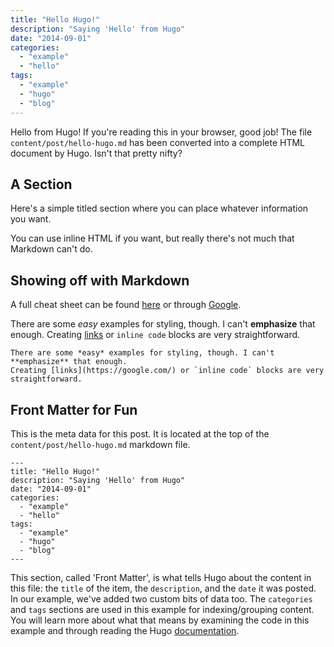 ```yaml
---
title: "Hello Hugo!"
description: "Saying 'Hello' from Hugo"
date: "2014-09-01"
categories:
  - "example"
  - "hello"
tags:
  - "example"
  - "hugo"
  - "blog"
---
```

Hello from Hugo! If you're reading this in your browser, good job! The file `content/post/hello-hugo.md` has been
converted into a complete HTML document by Hugo. Isn't that pretty nifty?

A Section
---------

Here's a simple titled section where you can place whatever information you want.

You can use inline HTML if you want, but really there's not much that Markdown can't do.

Showing off with Markdown
-------------------------

A full cheat sheet can be found [here](https://github.com/adam-p/markdown-here/wiki/Markdown-Cheatsheet)
or through [Google](https://google.com/).

There are some *easy* examples for styling, though. I can't **emphasize** that enough.
Creating [links](https://google.com/) or `inline code` blocks are very straightforward.

```
There are some *easy* examples for styling, though. I can't **emphasize** that enough.
Creating [links](https://google.com/) or `inline code` blocks are very straightforward.
```

Front Matter for Fun
--------------------

This is the meta data for this post. It is located at the top of the `content/post/hello-hugo.md` markdown file.

```
---
title: "Hello Hugo!"
description: "Saying 'Hello' from Hugo"
date: "2014-09-01"
categories:
  - "example"
  - "hello"
tags:
  - "example"
  - "hugo"
  - "blog"
---
```

This section, called 'Front Matter', is what tells Hugo about the content in this file: the `title` of the item, the
`description`, and the `date` it was posted. In our example, we've added two custom bits of data too. The `categories` and
`tags` sections are used in this example for indexing/grouping content. You will learn more about what that means by
examining the code in this example and through reading the Hugo [documentation](http://gohugo.io/overview/introduction).